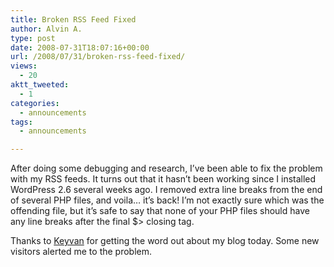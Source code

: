 ```yaml
---
title: Broken RSS Feed Fixed
author: Alvin A.
type: post
date: 2008-07-31T18:07:16+00:00
url: /2008/07/31/broken-rss-feed-fixed/
views:
  - 20
aktt_tweeted:
  - 1
categories:
  - announcements
tags:
  - announcements

---
```

After doing some debugging and research, I&#8217;ve been able to fix the problem with my RSS feeds. It turns out that it hasn&#8217;t been working since I installed WordPress 2.6 several weeks ago. I removed extra line breaks from the end of several PHP files, and voila&#8230; it&#8217;s back! I&#8217;m not exactly sure which was the offending file, but it&#8217;s safe to say that none of your PHP files should have any line breaks after the final $> closing tag.

Thanks to <a title="Keyvan Nayyeri" href="http://nayyeri.net/blog/my-favorite-.net-link-blogs/" target="_blank">Keyvan</a> for getting the word out about my blog today. Some new visitors alerted me to the problem.